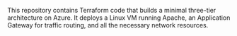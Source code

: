 This repository contains Terraform code that builds a minimal three-tier architecture on Azure. It deploys a Linux VM running Apache, an Application Gateway for traffic routing, and all the necessary network resources.
